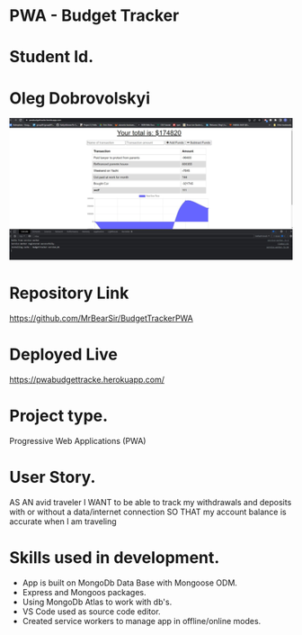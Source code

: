 # PWA - Budget Tracker

# Student Id.
# Oleg Dobrovolskyi

<img src="./public/Snippet.JPG">

# Repository Link
https://github.com/MrBearSir/BudgetTrackerPWA

# Deployed Live
https://pwabudgettracke.herokuapp.com/

# Project type.
Progressive Web Applications (PWA)

# User Story.
AS AN avid traveler
I WANT to be able to track my withdrawals and deposits with or without a data/internet connection
SO THAT my account balance is accurate when I am traveling 

# Skills used in development.
<ul>
<li>App is built on MongoDb Data Base with Mongoose ODM.</li>
<li>Express and Mongoos packages.</li>
<li>Using MongoDb Atlas to work with db's.</li>
<li>VS Code used as source code editor. </li>
<li>Created service workers to manage app in offline/online modes.</li>
</ul>